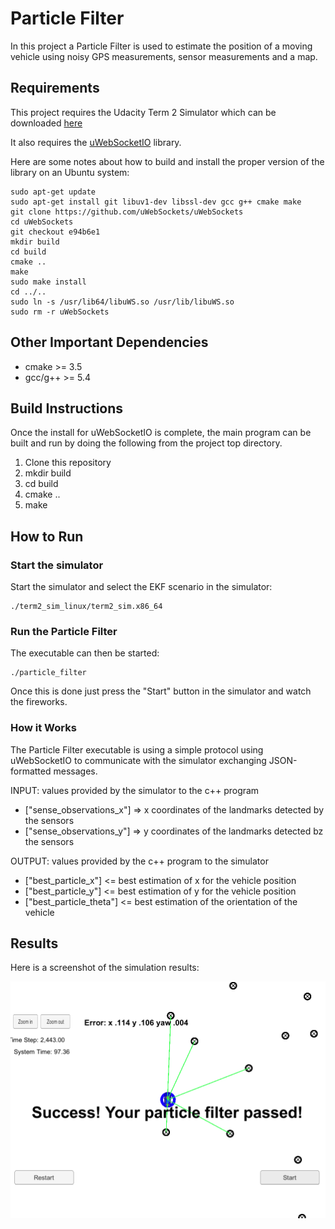 # Particle Filter

In this project a Particle Filter is used to estimate the position
of a moving vehicle using noisy GPS measurements, sensor measurements
and a map.

[//]: # (Image References)

[image01]: ./images/particle-filter.png "Particle Filter"

## Requirements

This project requires the Udacity Term 2 Simulator which can be downloaded
[here](https://github.com/udacity/self-driving-car-sim/releases)

It also requires the [uWebSocketIO](https://github.com/uWebSockets/uWebSockets)
library.

Here are some notes about how to build and install the proper version of the
library on an Ubuntu system:

    sudo apt-get update
    sudo apt-get install git libuv1-dev libssl-dev gcc g++ cmake make
    git clone https://github.com/uWebSockets/uWebSockets
    cd uWebSockets
    git checkout e94b6e1
    mkdir build
    cd build
    cmake ..
    make
    sudo make install
    cd ../..
    sudo ln -s /usr/lib64/libuWS.so /usr/lib/libuWS.so
    sudo rm -r uWebSockets

## Other Important Dependencies

* cmake >= 3.5
* gcc/g++ >= 5.4

## Build Instructions

Once the install for uWebSocketIO is complete, the main program can be built
and run by doing the following from the project top directory.

1. Clone this repository
2. mkdir build
3. cd build
4. cmake ..
5. make

## How to Run

### Start the simulator

Start the simulator and select the EKF scenario in the simulator:

    ./term2_sim_linux/term2_sim.x86_64

### Run the Particle Filter

The executable can then be started:

    ./particle_filter

Once this is done just press the "Start" button in the simulator and
watch the fireworks.

### How it Works

The Particle Filter executable is using a simple protocol using uWebSocketIO to
communicate with the simulator exchanging JSON-formatted messages.

INPUT: values provided by the simulator to the c++ program

* ["sense_observations_x"] => x coordinates of the landmarks detected by the sensors
* ["sense_observations_y"] => y coordinates of the landmarks detected bz the sensors


OUTPUT: values provided by the c++ program to the simulator

* ["best_particle_x"] <= best estimation of x for the vehicle position
* ["best_particle_y"] <= best estimation of y for the vehicle position
* ["best_particle_theta"] <= best estimation of the orientation of the vehicle

## Results

Here is a screenshot of the simulation results:

![test result][image01]
